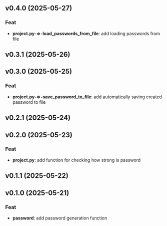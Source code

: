 ## v0.4.0 (2025-05-27)

### Feat

- **project.py-=>-load_passwords_from_file**: add loading passwords from file

## v0.3.1 (2025-05-26)

## v0.3.0 (2025-05-25)

### Feat

- **project.py-=>-save_password_to_file**: add automatically saving created password to file

## v0.2.1 (2025-05-24)

## v0.2.0 (2025-05-23)

### Feat

- **project.py**: add function for checking how strong is password

## v0.1.1 (2025-05-22)

## v0.1.0 (2025-05-21)

### Feat

- **password**: add password generation function
